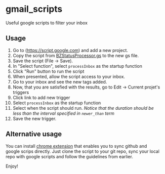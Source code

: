 # gmail_scripts
Useful google scripts to filter your inbox

## Usage
1. Go to (https://script.google.com) and add a new project.
2. Copy the script from [BZStatusProcessor.gs](BZStatusProcessor.gs) to the new gs file.
3. Save the script (File -> Save).
4. In "Select function", select `processInbox` as the startup function
5. Click "Run" button to run the script
6. When presented, allow the script access to your inbox.
7. Go to your inbox and see the new tags added.
8. Now, that you are satisfied with the results, go to Edit -> Current projet's triggers
9. Click link to add new trigger
10. Select `processInbox` as the startup function
11. Select when the script should run. _Notice that the duration should be less than the interval specified in `newer_than` term_
12. Save the new trigger.

## Alternative usage

You can install [chrome extension](https://github.com/leonhartX/gas-github) that enables you to sync github and google scrips directly. Just clone the script to your git repo, sync your local repo with google scripts and follow the guidelines from earlier.

Enjoy!
